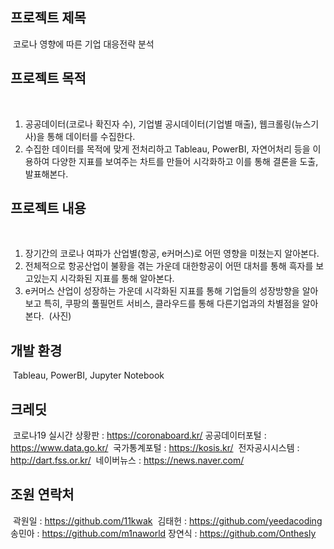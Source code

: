 ## 프로젝트 제목
​
코로나 영향에 따른 기업 대응전략 분석
​
​
​
## 프로젝트 목적
​
1. 공공데이터(코로나 확진자 수), 기업별 공시데이터(기업별 매출), 웹크롤링(뉴스기사)을 통해 데이터를 수집한다.
​
2. 수집한 데이터를 목적에 맞게 전처리하고 Tableau, PowerBI, 자연어처리 등을 이용하여 다양한 지표를 보여주는 차트를 만들어 시각화하고 이를 통해 결론을 도출, 발표해본다.
​
​
​
## 프로젝트 내용
​
1. 장기간의 코로나 여파가 산업별(항공, e커머스)로 어떤 영향을 미쳤는지 알아본다.
2. 전체적으로 항공산업이 불황을 겪는 가운데 대한항공이 어떤 대처를 통해 흑자를 보고있는지 시각화된 지표를 통해 알아본다.
3. e커머스 산업이 성장하는 가운데 시각화된 지표를 통해 기업들의 성장방향을 알아보고 특히, 쿠팡의 풀필먼트 서비스, 클라우드를 통해 다른기업과의 차별점을 알아본다.
​
(사진)
​
​
​
## 개발 환경
​
Tableau, PowerBI, Jupyter Notebook
​
​
​
## 크레딧
​
코로나19 실시간 상황판 : https://coronaboard.kr/
​
공공데이터포털 : https://www.data.go.kr/
​
국가통계포털 : https://kosis.kr/
​
전자공시시스템 : http://dart.fss.or.kr/
​
네이버뉴스 : https://news.naver.com/
​
​
​
## 조원 연락처
​
곽원일 : https://github.com/11kwak
​
김태헌 : https://github.com/yeedacoding
​
송민아 : https://github.com/m1naworld
​
장연식 : https://github.com/Onthesly